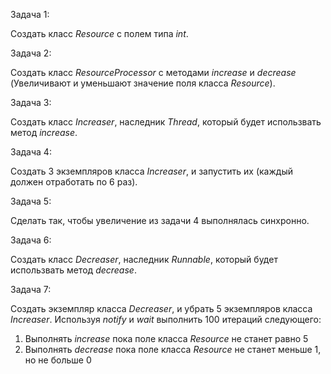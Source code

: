 Задача 1:

Создать класс _Resource_ с полем типа _int_.

Задача 2:

Создать класс _ResourceProcessor_ с методами _increase_ и _decrease_ (Увеличивают и уменьшают значение поля класса _Resource_).

Задача 3:

Создать класс _Increaser_, наследник _Thread_, который будет использвать метод _increase_.

Задача 4:

Создать 3 экземпляров класса _Increaser_, и запустить их (каждый должен отработать по 6 раз).

Задача 5:

Сделать так, чтобы увеличение из задачи 4 выполнялась синхронно.

Задача 6:

Создать класс _Decreaser_, наследник _Runnable_, который будет использвать метод _decrease_.

Задача 7:

Создать экземпляр класса _Decreaser_, и убрать 5 экземпляров класса _Increaser_.
Используя _notify_ и _wait_ выполнить 100 итераций следующего:
1. Выполнять _increase_ пока поле класса _Resource_ не станет равно 5
2. Выполнять _decrease_ пока поле класса _Resource_ не станет меньше 1, но не больше 0